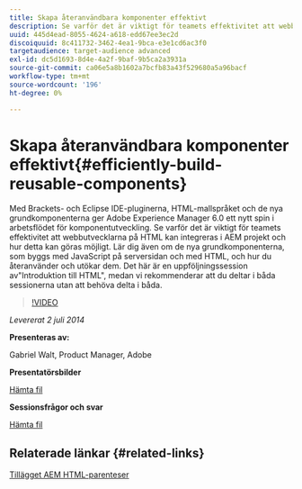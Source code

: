 ```yaml
---
title: Skapa återanvändbara komponenter effektivt
description: Se varför det är viktigt för teamets effektivitet att webbutvecklarna på HTML kan integreras i AEM projekt och hur detta kan göras möjligt. Lär dig även om de nya grundkomponenterna, som byggs med JavaScript på serversidan och med HTML, och hur du återanvänder och utökar dem.
uuid: 445d4ead-8055-4624-a618-edd67ee3ec2d
discoiquuid: 8c411732-3462-4ea1-9bca-e3e1cd6ac3f0
targetaudience: target-audience advanced
exl-id: dc5d1693-8d4e-4a2f-9baf-9b5ca2a3931a
source-git-commit: ca06e5a8b1602a7bcfb83a43f529680a5a96bacf
workflow-type: tm+mt
source-wordcount: '196'
ht-degree: 0%

---
```


# Skapa återanvändbara komponenter effektivt{#efficiently-build-reusable-components}

Med Brackets- och Eclipse IDE-pluginerna, HTML-mallspråket och de nya grundkomponenterna ger Adobe Experience Manager 6.0 ett nytt spin i arbetsflödet för komponentutveckling. Se varför det är viktigt för teamets effektivitet att webbutvecklarna på HTML kan integreras i AEM projekt och hur detta kan göras möjligt. Lär dig även om de nya grundkomponenterna, som byggs med JavaScript på serversidan och med HTML, och hur du återanvänder och utökar dem. Det här är en uppföljningssession av&quot;Introduktion till HTML&quot;, medan vi rekommenderar att du deltar i båda sessionerna utan att behöva delta i båda.

>[!VIDEO](https://video.tv.adobe.com/v/19503/?quality=9)

*Levererat 2 juli 2014*

**Presenteras av:**

Gabriel Walt, Product Manager, Adobe

**Presentatörsbilder**

[Hämta fil](assets/efficiently-build-reusable-components.pdf)

**Sessionsfrågor och svar**

[Hämta fil](assets/efficiently-build-reusable-components-q-a.pdf)

## Relaterade länkar {#related-links}

[Tillägget AEM HTML-parenteser](https://github.com/Adobe-Marketing-Cloud/aem-brackets-extension#AEM6#BeautifulMarkup)

<!--
[Get back to the Overview](https://helpx.adobe.com/experience-manager/kt/eseminars/gems/aem-index.html)
-->
